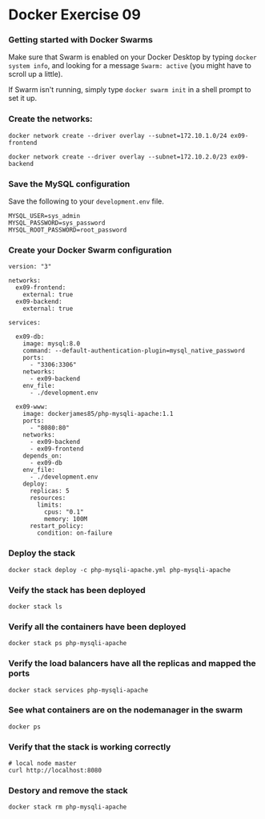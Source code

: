 # Docker Exercise 09

### Getting started with Docker Swarms

Make sure that Swarm is enabled on your Docker Desktop by typing `docker system info`, and looking for a message `Swarm: active` (you might have to scroll up a little).

If Swarm isn't running, simply type `docker swarm init` in a shell prompt to set it up.


### Create the networks:

```
docker network create --driver overlay --subnet=172.10.1.0/24 ex09-frontend

docker network create --driver overlay --subnet=172.10.2.0/23 ex09-backend
```

### Save the MySQL configuration

Save the following to your `development.env` file.

```
MYSQL_USER=sys_admin
MYSQL_PASSWORD=sys_password
MYSQL_ROOT_PASSWORD=root_password
```

### Create your Docker Swarm configuration

```
version: "3"

networks:
  ex09-frontend:
    external: true
  ex09-backend:
    external: true

services:

  ex09-db:
    image: mysql:8.0
    command: --default-authentication-plugin=mysql_native_password
    ports:
      - "3306:3306"
    networks:
      - ex09-backend
    env_file:
      - ./development.env

  ex09-www:
    image: dockerjames85/php-mysqli-apache:1.1
    ports:
      - "8080:80"
    networks:
      - ex09-backend
      - ex09-frontend
    depends_on:
      - ex09-db
    env_file:
      - ./development.env
    deploy:
      replicas: 5
      resources:
        limits:
          cpus: "0.1"
          memory: 100M
      restart_policy:
        condition: on-failure
```        

### Deploy the stack

```
docker stack deploy -c php-mysqli-apache.yml php-mysqli-apache
```

### Veify the stack has been deployed

```
docker stack ls
```

### Verify all the containers have been deployed

```
docker stack ps php-mysqli-apache
```

### Verify the load balancers have all the replicas and mapped the ports

```
docker stack services php-mysqli-apache
```

### See what containers are on the nodemanager in the swarm

```
docker ps
```

### Verify that the stack is working correctly

```
# local node master
curl http://localhost:8080
```

### Destory and remove the stack
```
docker stack rm php-mysqli-apache
```
